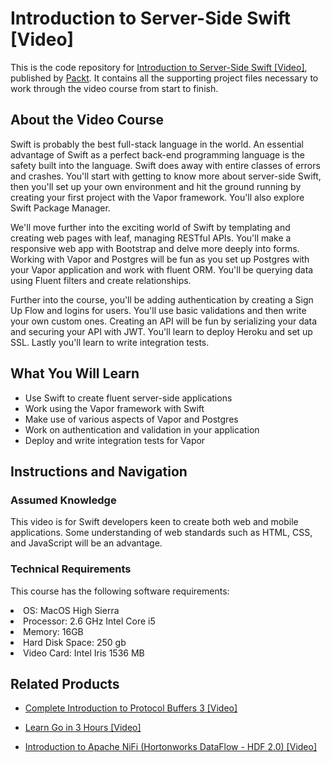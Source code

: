 # Introduction to Server-Side Swift [Video]
This is the code repository for [Introduction to Server-Side Swift [Video]](https://www.packtpub.com/application-development/introduction-server-side-swift-video?utm_source=github&utm_medium=repository&utm_campaign=9781788620222), published by [Packt](https://www.packtpub.com/?utm_source=github). It contains all the supporting project files necessary to work through the video course from start to finish.
## About the Video Course
Swift is probably the best full-stack language in the world. An essential advantage of Swift as a perfect back-end programming language is the safety built into the language. Swift does away with entire classes of errors and crashes. You'll start with getting to know more about server-side Swift, then you'll set up your own environment and hit the ground running by creating your first project with the Vapor framework. You'll also explore Swift Package Manager.

We'll move further into the exciting world of Swift by templating and creating web pages with leaf, managing RESTful APIs. You'll make a responsive web app with Bootstrap and delve more deeply into forms. Working with Vapor and Postgres will be fun as you set up Postgres with your Vapor application and work with fluent ORM. You'll be querying data using Fluent filters and create relationships.

Further into the course, you'll be adding authentication by creating a Sign Up Flow and logins for users. You'll use basic validations and then write your own custom ones. Creating an API will be fun by serializing your data and securing your API with JWT. You'll learn to deploy Heroku and set up SSL. Lastly you'll learn to write integration tests.


<H2>What You Will Learn</H2>
<DIV class=book-info-will-learn-text>
<UL>
<LI>Use Swift to create fluent server-side applications 
<LI>Work using the Vapor framework with Swift 
<LI>Make use of various aspects of Vapor and Postgres 
<LI>Work on authentication and validation in your application 
<LI>Deploy and write integration tests for Vapor </LI></UL></DIV>

## Instructions and Navigation
### Assumed Knowledge

This video is for Swift developers keen to create both web and mobile applications. Some understanding of web standards such as HTML, CSS, and JavaScript will be an advantage.
### Technical Requirements
This course has the following software requirements:<br/>
<LI>OS: MacOS High Sierra
<LI>Processor: 2.6 GHz Intel Core i5
<LI>Memory: 16GB
<LI>Hard Disk Space: 250 gb
<LI>Video Card: Intel Iris 1536 MB</LI>


## Related Products
* [Complete Introduction to Protocol Buffers 3 [Video]](https://www.packtpub.com/networking-and-servers/complete-introduction-protocol-buffers-3-video?utm_source=github&utm_medium=repository&utm_campaign=9781789349344)

* [Learn Go in 3 Hours [Video]](https://www.packtpub.com/application-development/learn-go-3-hours-video?utm_source=github&utm_medium=repository&utm_campaign=9781788992053)

* [Introduction to Apache NiFi (Hortonworks DataFlow - HDF 2.0) [Video]](https://www.packtpub.com/virtualization-and-cloud/introduction-apache-nifi-hortonworks-dataflow-hdf-20-video?utm_source=github&utm_medium=repository&utm_campaign=9781789346084)

